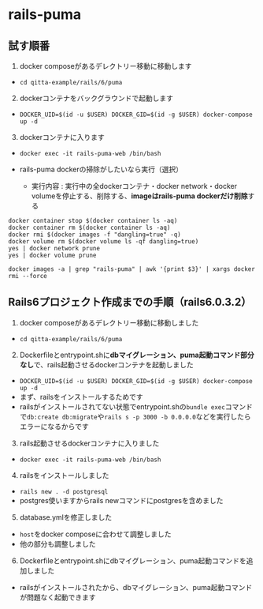 # rails-puma

## 試す順番
1. docker composeがあるデレクトリー移動に移動します 
  - `cd qitta-example/rails/6/puma`
2. dockerコンテナをバックグラウンドで起動します
  - `DOCKER_UID=$(id -u $USER) DOCKER_GID=$(id -g $USER) docker-compose up -d`
3. dockerコンテナに入ります
  - `docker exec -it rails-puma-web /bin/bash`

- rails-puma dockerの掃除がしたいなら実行（選択）
  - 実行内容 : 実行中の全dockerコンテナ・docker network・docker volumeを停止する、削除する、**imageはrails-puma dockerだけ削除**する
```
docker container stop $(docker container ls -aq)
docker container rm $(docker container ls -aq)
docker rmi $(docker images -f "dangling=true" -q)
docker volume rm $(docker volume ls -qf dangling=true)
yes | docker network prune
yes | docker volume prune

docker images -a | grep "rails-puma" | awk '{print $3}' | xargs docker rmi --force
```


## Rails6プロジェクト作成までの手順（rails6.0.3.2）
1. docker composeがあるデレクトリー移動に移動しました
  - `cd qitta-example/rails/6/puma`
2. Dockerfileとentrypoint.shに**dbマイグレーション、puma起動コマンド部分なし**で、rails起動させるdockerコンテナを起動しました
  - `DOCKER_UID=$(id -u $USER) DOCKER_GID=$(id -g $USER) docker-compose up -d`
  - まず、railsをインストールするためです
  - railsがインストールされてない状態でentrypoint.shの`bundle exec`コマンドで`db:create db:migrate`や`rails s -p 3000 -b 0.0.0.0`などを実行したらエラーになるからです
3. rails起動させるdockerコンテナに入りました
  - `docker exec -it rails-puma-web /bin/bash`
4. railsをインストールしました
  - `rails new . -d postgresql`
  - postgres使いますからrails newコマンドにpostgresを含めました
5. database.ymlを修正しました
  - `host`をdocker composeに合わせて調整しました
  - 他の部分も調整しました
6. Dockerfileとentrypoint.shにdbマイグレーション、puma起動コマンドを追加しました
  - railsがインストールされたから、dbマイグレーション、puma起動コマンドが問題なく起動できます
